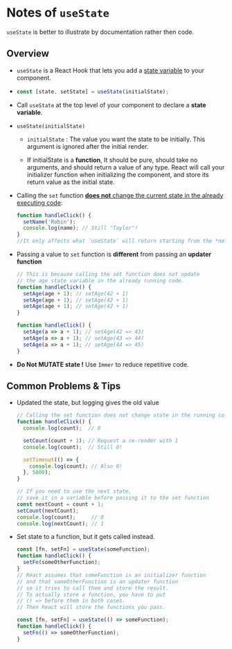 # Notes of `useState`

`useState` is better to illustrate by documentation rather then code.

## Overview

- `useState` is a React Hook that lets you add a [state variable](https://react.dev/learn/state-a-components-memory) to your component.

- ```javascript
  const [state, setState] = useState(initialState);
  ```

- Call `useState` at the top level of your component to declare a **state variable**.

- `useState(initialState)`

  - `initialState` : The value you want the state to be initially. This argument is ignored after the initial render.

  - If initialState is a **function**, It should be pure, should take no arguments, and should return a value of any type. React will call your initializer function when initializing the component, and store its return value as the initial state.

- Calling the `set` function [**does not** change the current state in the already executing code](https://react.dev/reference/react/useState#ive-updated-the-state-but-logging-gives-me-the-old-value):

  ```javascript
  function handleClick() {
    setName('Robin');
    console.log(name); // Still "Taylor"!
  }
  //It only affects what `useState` will return starting from the *next* render.
  ```

- Passing a value to `set` function is **different** from passing an **updater function**

  ```javascript
  // This is because calling the set function does not update 
  // the age state variable in the already running code.
  function handleClick() {
    setAge(age + 1); // setAge(42 + 1)
    setAge(age + 1); // setAge(42 + 1)
    setAge(age + 1); // setAge(42 + 1)
  }
  
  function handleClick() {
    setAge(a => a + 1); // setAge(42 => 43)
    setAge(a => a + 1); // setAge(43 => 44)
    setAge(a => a + 1); // setAge(44 => 45)
  }
  ```

- **Do Not MUTATE state !**  Use `Immer` to reduce repetitive code.

## Common Problems & Tips

- Updated the state, but logging gives the old value

  ```javascript
  // Calling the set function does not change state in the running code
  function handleClick() {
    console.log(count);  // 0
  
    setCount(count + 1); // Request a re-render with 1
    console.log(count);  // Still 0!
  
    setTimeout(() => {
      console.log(count); // Also 0!
    }, 5000);
  }
  
  // If you need to use the next state,
  // save it in a variable before passing it to the set function
  const nextCount = count + 1;
  setCount(nextCount);
  console.log(count);     // 0
  console.log(nextCount); // 1
  ```

- Set state to a function, but it gets called instead.

  ```javascript
  const [fn, setFn] = useState(someFunction);
  function handleClick() {
    setFn(someOtherFunction);
  }
  // React assumes that someFunction is an initializer function
  // and that someOtherFunction is an updater function
  // so it tries to call them and store the result. 
  // To actually store a function, you have to put 
  // () => before them in both cases. 
  // Then React will store the functions you pass.
  
  const [fn, setFn] = useState(() => someFunction);
  function handleClick() {
    setFn(() => someOtherFunction);
  }
  ```
